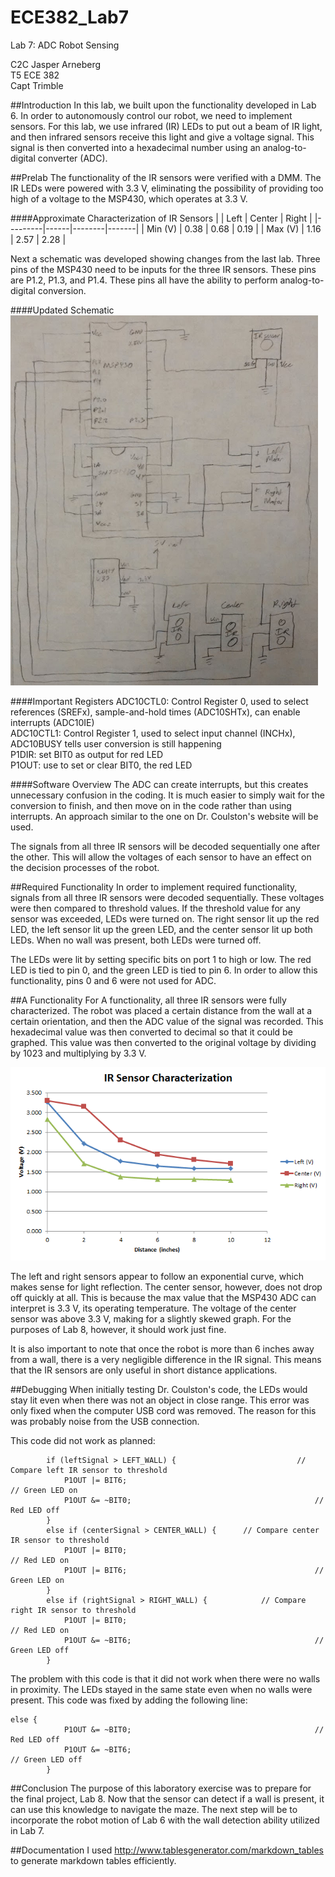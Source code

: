 ECE382_Lab7
===========

Lab 7: ADC Robot Sensing

C2C Jasper Arneberg  
T5 ECE 382  
Capt Trimble  

##Introduction
In this lab, we built upon the functionality developed in Lab 6. In order to autonomously control our robot, we need to implement sensors. For this lab, we use infrared (IR) LEDs to put out a beam of IR light, and then infrared sensors receive this light and give a voltage signal. This signal is then converted into a hexadecimal number using an analog-to-digital converter (ADC).

##Prelab
The functionality of the IR sensors were verified with a DMM. The IR LEDs were powered with 3.3 V, eliminating the possibility of providing too high of a voltage to the MSP430, which operates at 3.3 V.

####Approximate Characterization of IR Sensors
|         | Left | Center | Right |
|---------|------|--------|-------|
| Min (V) | 0.38 | 0.68   | 0.19  |
| Max (V) | 1.16 | 2.57   | 2.28  |

Next a schematic was developed showing changes from the last lab. Three pins of the MSP430 need to be inputs for the three IR sensors. These pins are P1.2, P1.3, and P1.4. These pins all have the ability to perform analog-to-digital conversion.

####Updated Schematic
![alt text](https://github.com/JasperArneberg/ECE382_Lab7/blob/master/schematic.png?raw=true "Schematic")

####Important Registers
ADC10CTL0: Control Register 0, used to select references (SREFx), sample-and-hold times (ADC10SHTx), can enable interrupts (ADC10IE)  
ADC10CTL1: Control Register 1, used to select input channel (INCHx), ADC10BUSY tells user conversion is still happening  
P1DIR: set BIT0 as output for red LED  
P1OUT: use to set or clear BIT0, the red LED  

####Software Overview
The ADC can create interrupts, but this creates unnecessary confusion in the coding. It is much easier to simply wait for the conversion to finish, and then move on in the code rather than using interrupts. An approach similar to the one on Dr. Coulston's website will be used.  

The signals from all three IR sensors will be decoded sequentially one after the other. This will allow the voltages of each sensor to have an effect on the decision processes of the robot.

##Required Functionality
In order to implement required functionality, signals from all three IR sensors were decoded sequentially. These voltages were then compared to threshold values. If the threshold value for any sensor was exceeded, LEDs were turned on. The right sensor lit up the red LED, the left sensor lit up the green LED, and the center sensor lit up both LEDs. When no wall was present, both LEDs were turned off.

The LEDs were lit by setting specific bits on port 1 to high or low. The red LED is tied to pin 0, and the green LED is tied to pin 6. In order to allow this functionality, pins 0 and 6 were not used for ADC.

##A Functionality
For A functionality, all three IR sensors were fully characterized. The robot was placed a certain distance from the wall at a certain orientation, and then the ADC value of the signal was recorded. This hexadecimal value was then converted to decimal so that it could be graphed. This value was then converted to the original voltage by dividing by 1023 and multiplying by 3.3 V.

![alt text](https://github.com/JasperArneberg/ECE382_Lab7/blob/master/characterization.png?raw=true "IR Sensor Characterization")

The left and right sensors appear to follow an exponential curve, which makes sense for light reflection. The center sensor, however, does not drop off quickly at all. This is because the max value that the MSP430 ADC can interpret is 3.3 V, its operating temperature. The voltage of the center sensor was above 3.3 V, making for a slightly skewed graph. For the purposes of Lab 8, however, it should work just fine.

It is also important to note that once the robot is more than 6 inches away from a wall, there is a very negligible difference in the IR signal. This means that the IR sensors are only useful in short distance applications.

##Debugging
When initially testing Dr. Coulston's code, the LEDs would stay lit even when there was not an object in close range. This error was only fixed when the computer USB cord was removed. The reason for this was probably noise from the USB connection.

This code did not work as planned:
```
		if (leftSignal > LEFT_WALL) {							// Compare left IR sensor to threshold
			P1OUT |= BIT6;										      // Green LED on
			P1OUT &= ~BIT0;	      									// Red LED off
		} 
		else if (centerSignal > CENTER_WALL) {		// Compare center IR sensor to threshold
			P1OUT |= BIT0;									    	  // Red LED on
			P1OUT |= BIT6;									      	// Green LED on
		} 
		else if (rightSignal > RIGHT_WALL) {			// Compare right IR sensor to threshold
			P1OUT |= BIT0;										      // Red LED on
			P1OUT &= ~BIT6;									      	// Green LED off
		} 
```

The problem with this code is that it did not work when there were no walls in proximity. The LEDs stayed in the same state even when no walls were present. This code was fixed by adding the following line:
```
else {
			P1OUT &= ~BIT0;									      	// Red LED off
			P1OUT &= ~BIT6;										      // Green LED off
		}
```

##Conclusion
The purpose of this laboratory exercise was to prepare for the final project, Lab 8. Now that the sensor can detect if a wall is present, it can use this knowledge to navigate the maze. The next step will be to incorporate the robot motion of Lab 6 with the wall detection ability utilized in Lab 7.

##Documentation
I used http://www.tablesgenerator.com/markdown_tables to generate markdown tables efficiently.  


